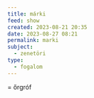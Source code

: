 ```yaml
---
title: márki
feed: show
created: 2023-08-21 20:35
date: 2023-08-27 08:21
permalink: marki
subject:
  - zenetöri
type:
  - fogalom
---
```


= őrgróf